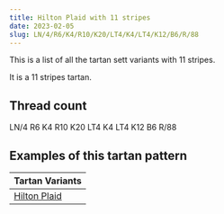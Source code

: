 ```yaml
---
title: Hilton Plaid with 11 stripes
date: 2023-02-05
slug: LN/4/R6/K4/R10/K20/LT4/K4/LT4/K12/B6/R/88
---
```

This is a list of all the tartan sett variants with 11 stripes.

It is a 11 stripes tartan.


## Thread count
LN/4 R6 K4 R10 K20 LT4 K4 LT4 K12 B6 R/88

## Examples of this tartan pattern

| Tartan Variants |
|---------------|
| [Hilton Plaid](/variants/ln/4/r6/k4/r10/k20/lt4/k4/lt4/k12/b6/r/88-b304080-k000000-lne0e0e0-lt906030-rc00000)||
